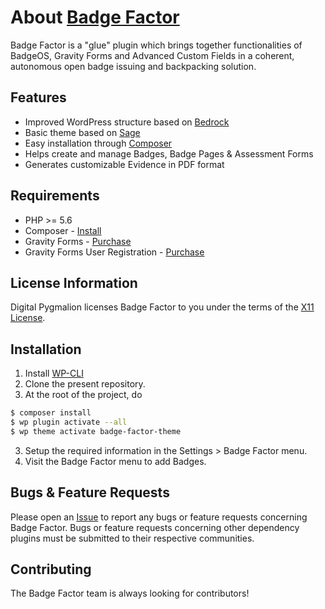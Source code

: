 # About [Badge Factor](www.badgefactor.com)
Badge Factor is a "glue" plugin which brings together functionalities of BadgeOS, Gravity Forms and Advanced Custom Fields in a coherent, autonomous open badge issuing and backpacking solution.

## Features

* Improved WordPress structure based on [Bedrock](https://roots.io/bedrock/)
* Basic theme based on [Sage](https://roots.io/sage/)
* Easy installation through [Composer](https://getcomposer.org/)
* Helps create and manage Badges, Badge Pages & Assessment Forms
* Generates customizable Evidence in PDF format

## Requirements

* PHP >= 5.6
* Composer - [Install](https://getcomposer.org/doc/00-intro.md#installation-linux-unix-osx)
* Gravity Forms - [Purchase](http://www.gravityforms.com/purchase-gravity-forms/)
* Gravity Forms User Registration - [Purchase](http://www.gravityforms.com/add-ons/quiz/)

## License Information

Digital Pygmalion licenses Badge Factor to you under the terms of the [X11 License](https://fr.wikipedia.org/wiki/Licence_MIT#Mod.C3.A8le_de_la_licence_X11).

## Installation

1. Install [WP-CLI](http://wp-cli.org/)
1. Clone the present repository.
2. At the root of the project, do 
```bash
$ composer install
$ wp plugin activate --all
$ wp theme activate badge-factor-theme
```
3. Setup the required information in the Settings > Badge Factor menu.
4. Visit the Badge Factor menu to add Badges.


## Bugs & Feature Requests

Please open an [Issue](https://github.com/DigitalPygmalion/badge-factor/issues) to report any bugs or feature requests concerning Badge Factor. Bugs or feature requests concerning other dependency plugins must be submitted to their respective communities.

## Contributing

The Badge Factor team is always looking for contributors!